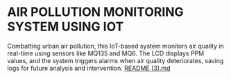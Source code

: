# AIR POLLUTION MONITORING SYSTEM USING IOT
Combatting urban air pollution, this IoT-based system monitors air quality in real-time using sensors like MQ135 and MQ6. The LCD displays PPM values, and the system triggers alarms when air quality deteriorates, saving logs for future analysis and intervention.
[README (3).md](https://github.com/anu2a/Air-pollution-Monitoring-system/files/14124558/README.3.md)
